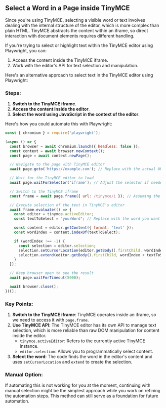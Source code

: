 ## Select a Word in a Page inside TinyMCE

Since you're using TinyMCE, selecting a visible word or text involves dealing with the internal structure of the editor, which is more complex than plain HTML. TinyMCE abstracts the content within an iframe, so direct interaction with document elements requires different handling.

If you're trying to select or highlight text within the TinyMCE editor using Playwright, you can:

1. Access the content inside the TinyMCE iframe.
2. Work with the editor's API for text selection and manipulation.

Here's an alternative approach to select text in the TinyMCE editor using Playwright:

### Steps:

1. **Switch to the TinyMCE iframe**.
2. **Access the content inside the editor**.
3. **Select the word using JavaScript in the context of the editor**.

Here's how you could automate this with Playwright:

```javascript
const { chromium } = require('playwright');

(async () => {
  const browser = await chromium.launch({ headless: false });
  const context = await browser.newContext();
  const page = await context.newPage();

  // Navigate to the page with TinyMCE editor
  await page.goto('https://example.com'); // Replace with the actual URL

  // Wait for the TinyMCE editor to load
  await page.waitForSelector('iframe'); // Adjust the selector if needed for TinyMCE's iframe

  // Switch to the TinyMCE iframe
  const frame = await page.frame({ url: /tinymce/i }); // Assuming the TinyMCE iframe has 'tinymce' in the URL

  // Execute selection of the text in TinyMCE's editor
  await frame.evaluate(() => {
    const editor = tinymce.activeEditor;
    const textToSelect = "yourWord"; // Replace with the word you want to select

    const content = editor.getContent({ format: 'text' });
    const wordIndex = content.indexOf(textToSelect);

    if (wordIndex !== -1) {
      const selection = editor.selection;
      selection.setCursorLocation(editor.getBody().firstChild, wordIndex);
      selection.extend(editor.getBody().firstChild, wordIndex + textToSelect.length);
    }
  });

  // Keep browser open to see the result
  await page.waitForTimeout(5000);

  await browser.close();
})();
```

### Key Points:
1. **Switch to the TinyMCE iframe**: TinyMCE operates inside an iframe, so we need to access it with `page.frame`.
2. **Use TinyMCE API**: The TinyMCE editor has its own API to manage text selection, which is more reliable than raw DOM manipulation for content inside the editor.
   - `tinymce.activeEditor`: Refers to the currently active TinyMCE instance.
   - `editor.selection`: Allows you to programmatically select content.
3. **Select the word**: The code finds the word in the editor's content and uses `setCursorLocation` and `extend` to create the selection.

### Manual Option:
If automating this is not working for you at the moment, continuing with manual selection might be the simplest approach while you work on refining the automation steps. This method can still serve as a foundation for future automation.
